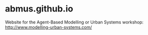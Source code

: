 # abmus.github.io

Website for the Agent-Based Modelling or Urban Systems workshop: http://www.modelling-urban-systems.com/ 
